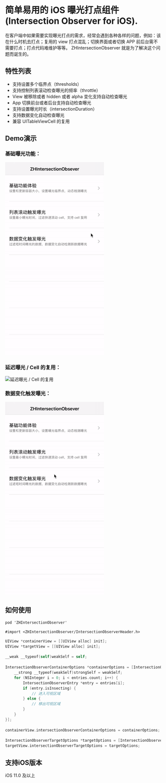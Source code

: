 # 简单易用的 iOS 曝光打点组件 (Intersection Observer for iOS).
在客户端中如果需要实现曝光打点的需求，经常会遇到各种各样的问题，例如：该在什么时机去打点；复用的 view 打点混乱；切换界面或者切换 APP 前后台需不需要打点；打点代码难维护等等。 ZHIntersectionObserver 就是为了解决这个问题而诞生的。

## 特性列表

- 支持设置多个临界点（thresholds）
- 支持控制列表滚动检查曝光的频率（throttle）
- View 被移除或者 hidden 或者 alpha 变化支持自动检查曝光
- App 切换前台或者后台支持自动检查曝光
- 支持设置曝光时长（intersectionDuration）
- 支持数据变化自动检查曝光
- 兼容 UITableViewCell 的复用

## Demo演示

### 基础曝光功能：

<img src="/images/intersection_observer_1.gif" alt="基础曝光功能" width="320"/>

### 延迟曝光 / Cell 的复用：

<img src="/images/intersection_observer_2.gif" alt="延迟曝光 / Cell 的复用" width="320"/>

### 数据变化触发曝光：

<img src="/images/intersection_observer_3.gif" alt="数据变化触发曝光" width="320"/>

## 如何使用
```
pod 'ZHIntersectionObserver'
```
```
#import <ZHIntersectionObserver/IntersectionObserverHeader.h>
```
```Objective-C
UIView *containerView = [[UIView alloc] init];
UIView *targetView = [[UIView alloc] init];

__weak __typeof(self)weakSelf = self;

IntersectionObserverContainerOptions *containerOptions = [IntersectionObserverContainerOptions initOptionsWithScope:@"Example1" rootMargin:UIEdgeInsetsMake(CGRectGetMaxY(self.navigationController.navigationBar.frame), 0, 0, 0) thresholds:@[1] containerView:containerView intersectionDuration:300 callback:^(NSString * _Nonnull scope, NSArray<IntersectionObserverEntry *> * _Nonnull entries) {
    __strong __typeof(weakSelf)strongSelf = weakSelf;
    for (NSInteger i = 0; i < entries.count; i++) {
        IntersectionObserverEntry *entry = entries[i];
        if (entry.isInsecting) {
            // 进入可视区域
        } else {
            // 移出可视区域
        }
    }
}];

containerView.intersectionObserverContainerOptions = containerOptions;

IntersectionObserverTargetOptions *targetOptions = [IntersectionObserverTargetOptions initOptionsWithScope:@"Example1" targetView:targetView];
targetView.intersectionObserverTargetOptions = targetOptions;
```

## 支持iOS版本

iOS 11.0 及以上
